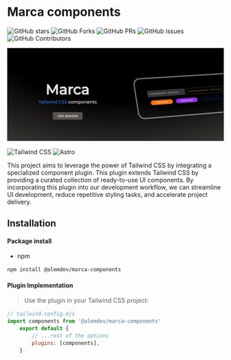 # Marca components

![GitHub stars](https://img.shields.io/github/stars/AngelLisandroErazo/marca-components)
![GitHub Forks](https://img.shields.io/github/forks/AngelLisandroErazo/marca-components)
![GitHub PRs](https://img.shields.io/github/issues-pr/AngelLisandroErazo/marca-components)
![GitHub issues](https://img.shields.io/github/issues/AngelLisandroErazo/marca-components)
![GitHub Contributors](https://img.shields.io/github/contributors/AngelLisandroErazo/marca-components)

![web](./lib/img/web-img.png)

![Tailwind
CSS](https://img.shields.io/badge/Tailwind%20CSS-3.4.1-blue?style=for-the-badge&logo=tailwind-css)
![Astro](https://img.shields.io/badge/Astro-4.5.5-orange?style=for-the-badge&logo=astro)


This project aims to leverage the power of Tailwind CSS by integrating a specialized component plugin. This plugin extends Tailwind CSS by providing a curated collection of ready-to-use UI components. By incorporating this plugin into our development workflow, we can streamline UI development, reduce repetitive styling tasks, and accelerate project delivery.

## Installation

#### Package install

- npm
```bash
npm install @alemdev/marca-components
```

#### Plugin Implementation
> Use the plugin in your Tailwind CSS project:

```js
// tailwind.config.mjs
import components from '@alemdev/marca-components'
    export default {
        // ...rest of the options
        plugins: [components],
    }    
```
